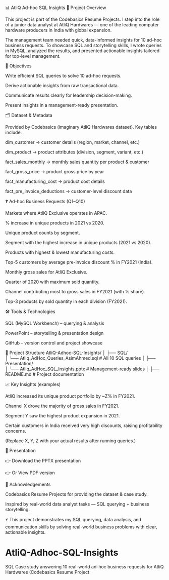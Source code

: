 📊 AtliQ Ad-hoc SQL Insights
📝 Project Overview

This project is part of the Codebasics Resume Projects.
I step into the role of a junior data analyst at AtliQ Hardwares — one of the leading computer hardware producers in India with global expansion.

The management team needed quick, data-informed insights for 10 ad-hoc business requests.
To showcase SQL and storytelling skills, I wrote queries in MySQL, analyzed the results, and presented actionable insights tailored for top-level management.

🎯 Objectives

Write efficient SQL queries to solve 10 ad-hoc requests.

Derive actionable insights from raw transactional data.

Communicate results clearly for leadership decision-making.

Present insights in a management-ready presentation.

🗂️ Dataset & Metadata

Provided by Codebasics (imaginary AtliQ Hardwares dataset).
Key tables include:

dim_customer → customer details (region, market, channel, etc.)

dim_product → product attributes (division, segment, variant, etc.)

fact_sales_monthly → monthly sales quantity per product & customer

fact_gross_price → product gross price by year

fact_manufacturing_cost → product cost details

fact_pre_invoice_deductions → customer-level discount data

❓ Ad-hoc Business Requests (Q1–Q10)

Markets where AtliQ Exclusive operates in APAC.

% increase in unique products in 2021 vs 2020.

Unique product counts by segment.

Segment with the highest increase in unique products (2021 vs 2020).

Products with highest & lowest manufacturing costs.

Top-5 customers by average pre-invoice discount % in FY2021 (India).

Monthly gross sales for AtliQ Exclusive.

Quarter of 2020 with maximum sold quantity.

Channel contributing most to gross sales in FY2021 (with % share).

Top-3 products by sold quantity in each division (FY2021).

🛠️ Tools & Technologies

SQL (MySQL Workbench) – querying & analysis

PowerPoint – storytelling & presentation design

GitHub – version control and project showcase

📂 Project Structure
AtliQ-Adhoc-SQL-Insights/
│
├── SQL/  
│   └── Atliq_AdHoc_Queries_AsimAhmed.sql     # All 10 SQL queries
│
├── Presentation/  
│   └── Atliq_AdHoc_SQL_Insights.pptx         # Management-ready slides
│
├── README.md                                 # Project documentation


📈 Key Insights (examples)

AtliQ increased its unique product portfolio by ~Z% in FY2021.

Channel X drove the majority of gross sales in FY2021.

Segment Y saw the highest product expansion in 2021.

Certain customers in India received very high discounts, raising profitability concerns.

(Replace X, Y, Z with your actual results after running queries.)

🎥 Presentation

👉 Download the PPTX presentation

👉 Or View PDF version

🙌 Acknowledgements

Codebasics Resume Projects for providing the dataset & case study.

Inspired by real-world data analyst tasks — SQL querying + business storytelling.

⚡ This project demonstrates my SQL querying, data analysis, and communication skills by solving real-world business problems with clear, actionable insights.
# AtliQ-Adhoc-SQL-Insights
SQL Case study answering 10 real-world ad-hoc business requests for AtliQ Hardwares (Codebasics Resume Project
